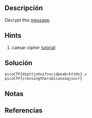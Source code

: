 ## Descripción 
Decrypt this [message](https://jupiter.challenges.picoctf.org/static/6385b895dcb30c74dbd1f0ea271e3563/ciphertext).
## Hints
1. caesar cipher [tutorial](https://learncryptography.com/classical-encryption/caesar-cipher)
## Solución
```
picoCTF{dspttjohuifsvcjdpoabrkttds} = picoCTF{crossingtherubiconzaqjsscr}
```
## Notas

## Referencias

